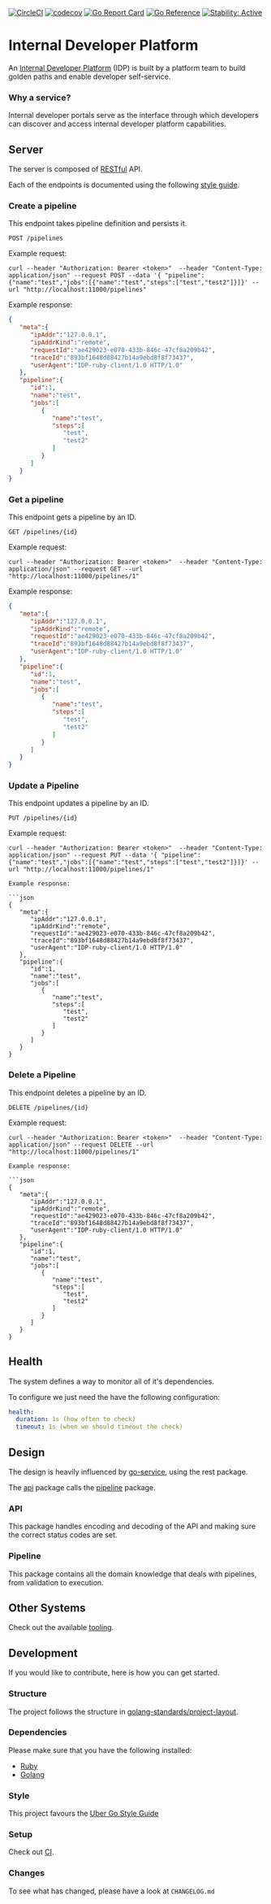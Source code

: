 [![CircleCI](https://circleci.com/gh/alexfalkowski/idpd.svg?style=svg)](https://circleci.com/gh/alexfalkowski/idpd)
[![codecov](https://codecov.io/gh/alexfalkowski/idpd/graph/badge.svg?token=S9SPVVYQAY)](https://codecov.io/gh/alexfalkowski/idpd)
[![Go Report Card](https://goreportcard.com/badge/github.com/alexfalkowski/idpd)](https://goreportcard.com/report/github.com/alexfalkowski/idpd)
[![Go Reference](https://pkg.go.dev/badge/github.com/alexfalkowski/idpd.svg)](https://pkg.go.dev/github.com/alexfalkowski/idpd)
[![Stability: Active](https://masterminds.github.io/stability/active.svg)](https://masterminds.github.io/stability/active.html)

# Internal Developer Platform

An [Internal Developer Platform](https://internaldeveloperplatform.org/what-is-an-internal-developer-platform/) (IDP) is built by a platform team to build golden paths and enable developer self-service.

### Why a service?

Internal developer portals serve as the interface through which developers can discover and access internal developer platform capabilities.

## Server

The server is composed of [RESTful](https://aws.amazon.com/what-is/restful-api/) API.

Each of the endpoints is documented using the following [style guide](https://docs.gitlab.com/ee/development/documentation/restful_api_styleguide.html).

### Create a pipeline

This endpoint takes pipeline definition and persists it.

```plaintext
POST /pipelines
```
Example request:

```shell
curl --header "Authorization: Bearer <token>"  --header "Content-Type: application/json" --request POST --data '{ "pipeline": {"name":"test","jobs":[{"name":"test","steps":["test","test2"]}]}' --url "http://localhost:11000/pipelines"
```

Example response:

```json
{
   "meta":{
      "ipAddr":"127.0.0.1",
      "ipAddrKind":"remote",
      "requestId":"ae429023-e070-433b-846c-47cf8a209b42",
      "traceId":"893bf1648d88427b14a9ebd8f8f73437",
      "userAgent":"IDP-ruby-client/1.0 HTTP/1.0"
   },
   "pipeline":{
      "id":1,
      "name":"test",
      "jobs":[
         {
            "name":"test",
            "steps":[
               "test",
               "test2"
            ]
         }
      ]
   }
}
```

### Get a pipeline

This endpoint gets a pipeline by an ID.

```plaintext
GET /pipelines/{id}
```
Example request:

```shell
curl --header "Authorization: Bearer <token>"  --header "Content-Type: application/json" --request GET --url "http://localhost:11000/pipelines/1"
```

Example response:

```json
{
   "meta":{
      "ipAddr":"127.0.0.1",
      "ipAddrKind":"remote",
      "requestId":"ae429023-e070-433b-846c-47cf8a209b42",
      "traceId":"893bf1648d88427b14a9ebd8f8f73437",
      "userAgent":"IDP-ruby-client/1.0 HTTP/1.0"
   },
   "pipeline":{
      "id":1,
      "name":"test",
      "jobs":[
         {
            "name":"test",
            "steps":[
               "test",
               "test2"
            ]
         }
      ]
   }
}
```

### Update a Pipeline

This endpoint updates a pipeline by an ID.

```plaintext
PUT /pipelines/{id}
```
Example request:

```shell
curl --header "Authorization: Bearer <token>"  --header "Content-Type: application/json" --request PUT --data '{ "pipeline": {"name":"test","jobs":[{"name":"test","steps":["test","test2"]}]}' --url "http://localhost:11000/pipelines/1"

Example response:

```json
{
   "meta":{
      "ipAddr":"127.0.0.1",
      "ipAddrKind":"remote",
      "requestId":"ae429023-e070-433b-846c-47cf8a209b42",
      "traceId":"893bf1648d88427b14a9ebd8f8f73437",
      "userAgent":"IDP-ruby-client/1.0 HTTP/1.0"
   },
   "pipeline":{
      "id":1,
      "name":"test",
      "jobs":[
         {
            "name":"test",
            "steps":[
               "test",
               "test2"
            ]
         }
      ]
   }
}
```

### Delete a Pipeline

This endpoint deletes a pipeline by an ID.

```plaintext
DELETE /pipelines/{id}
```
Example request:

```shell
curl --header "Authorization: Bearer <token>"  --header "Content-Type: application/json" --request DELETE --url "http://localhost:11000/pipelines/1"

Example response:

```json
{
   "meta":{
      "ipAddr":"127.0.0.1",
      "ipAddrKind":"remote",
      "requestId":"ae429023-e070-433b-846c-47cf8a209b42",
      "traceId":"893bf1648d88427b14a9ebd8f8f73437",
      "userAgent":"IDP-ruby-client/1.0 HTTP/1.0"
   },
   "pipeline":{
      "id":1,
      "name":"test",
      "jobs":[
         {
            "name":"test",
            "steps":[
               "test",
               "test2"
            ]
         }
      ]
   }
}
```

## Health

The system defines a way to monitor all of it's dependencies.

To configure we just need the have the following configuration:

```yaml
health:
  duration: 1s (how often to check)
  timeout: 1s (when we should timeout the check)
```

## Design

The design is heavily influenced by [go-service](https://github.com/alexfalkowski/go-service), using the rest package.

The [api](api) package calls the [pipeline](pipeline) package.

### API

This package handles encoding and decoding of the API and making sure the correct status codes are set.

### Pipeline

This package contains all the domain knowledge that deals with pipelines, from validation to execution.

## Other Systems

Check out the available [tooling](https://internaldeveloperplatform.org/platform-tooling/).

## Development

If you would like to contribute, here is how you can get started.

### Structure

The project follows the structure in [golang-standards/project-layout](https://github.com/golang-standards/project-layout).

### Dependencies

Please make sure that you have the following installed:
- [Ruby](.ruby-version)
- [Golang](go.mod)

### Style

This project favours the [Uber Go Style Guide](https://github.com/uber-go/guide/blob/master/style.md)

### Setup

Check out [CI](.circleci/config.yml).

### Changes

To see what has changed, please have a look at `CHANGELOG.md`
